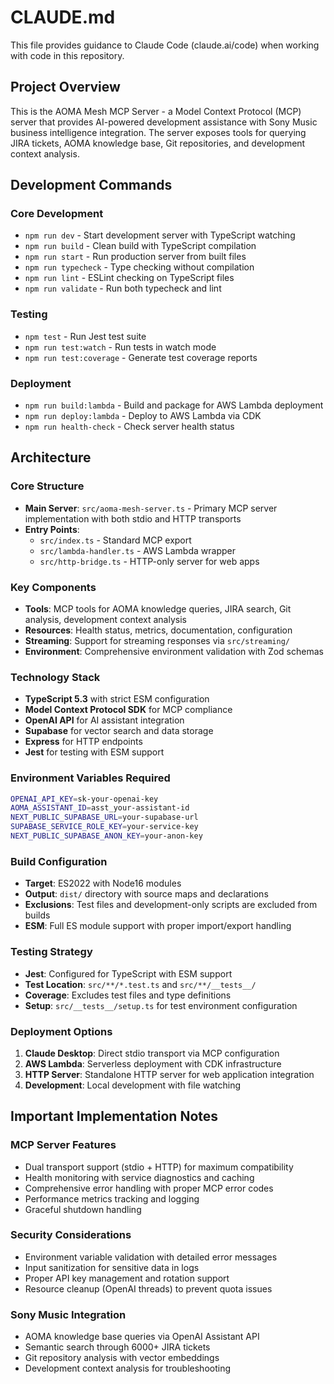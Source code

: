 # CLAUDE.md

This file provides guidance to Claude Code (claude.ai/code) when working with code in this repository.

## Project Overview

This is the AOMA Mesh MCP Server - a Model Context Protocol (MCP) server that provides AI-powered development assistance with Sony Music business intelligence integration. The server exposes tools for querying JIRA tickets, AOMA knowledge base, Git repositories, and development context analysis.

## Development Commands

### Core Development
- `npm run dev` - Start development server with TypeScript watching
- `npm run build` - Clean build with TypeScript compilation
- `npm run start` - Run production server from built files
- `npm run typecheck` - Type checking without compilation
- `npm run lint` - ESLint checking on TypeScript files
- `npm run validate` - Run both typecheck and lint

### Testing
- `npm test` - Run Jest test suite
- `npm run test:watch` - Run tests in watch mode
- `npm run test:coverage` - Generate test coverage reports

### Deployment
- `npm run build:lambda` - Build and package for AWS Lambda deployment
- `npm run deploy:lambda` - Deploy to AWS Lambda via CDK
- `npm run health-check` - Check server health status

## Architecture

### Core Structure
- **Main Server**: `src/aoma-mesh-server.ts` - Primary MCP server implementation with both stdio and HTTP transports
- **Entry Points**: 
  - `src/index.ts` - Standard MCP export
  - `src/lambda-handler.ts` - AWS Lambda wrapper
  - `src/http-bridge.ts` - HTTP-only server for web apps

### Key Components
- **Tools**: MCP tools for AOMA knowledge queries, JIRA search, Git analysis, development context analysis
- **Resources**: Health status, metrics, documentation, configuration
- **Streaming**: Support for streaming responses via `src/streaming/`
- **Environment**: Comprehensive environment validation with Zod schemas

### Technology Stack
- **TypeScript 5.3** with strict ESM configuration
- **Model Context Protocol SDK** for MCP compliance
- **OpenAI API** for AI assistant integration
- **Supabase** for vector search and data storage
- **Express** for HTTP endpoints
- **Jest** for testing with ESM support

### Environment Variables Required
```bash
OPENAI_API_KEY=sk-your-openai-key
AOMA_ASSISTANT_ID=asst_your-assistant-id
NEXT_PUBLIC_SUPABASE_URL=your-supabase-url
SUPABASE_SERVICE_ROLE_KEY=your-service-key
NEXT_PUBLIC_SUPABASE_ANON_KEY=your-anon-key
```

### Build Configuration
- **Target**: ES2022 with Node16 modules
- **Output**: `dist/` directory with source maps and declarations
- **Exclusions**: Test files and development-only scripts are excluded from builds
- **ESM**: Full ES module support with proper import/export handling

### Testing Strategy
- **Jest**: Configured for TypeScript with ESM support
- **Test Location**: `src/**/*.test.ts` and `src/**/__tests__/`
- **Coverage**: Excludes test files and type definitions
- **Setup**: `src/__tests__/setup.ts` for test environment configuration

### Deployment Options
1. **Claude Desktop**: Direct stdio transport via MCP configuration
2. **AWS Lambda**: Serverless deployment with CDK infrastructure
3. **HTTP Server**: Standalone HTTP server for web application integration
4. **Development**: Local development with file watching

## Important Implementation Notes

### MCP Server Features
- Dual transport support (stdio + HTTP) for maximum compatibility
- Health monitoring with service diagnostics and caching
- Comprehensive error handling with proper MCP error codes
- Performance metrics tracking and logging
- Graceful shutdown handling

### Security Considerations
- Environment variable validation with detailed error messages
- Input sanitization for sensitive data in logs
- Proper API key management and rotation support
- Resource cleanup (OpenAI threads) to prevent quota issues

### Sony Music Integration
- AOMA knowledge base queries via OpenAI Assistant API
- Semantic search through 6000+ JIRA tickets
- Git repository analysis with vector embeddings
- Development context analysis for troubleshooting